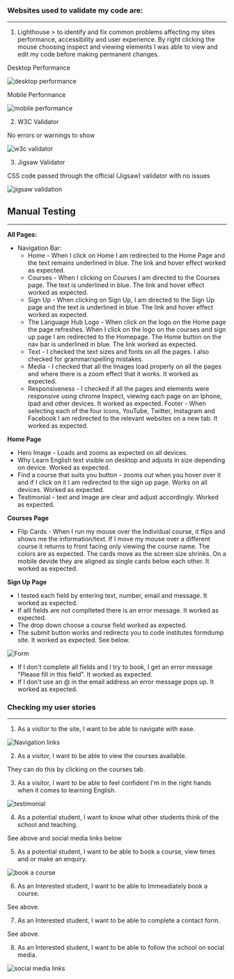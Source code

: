 ### Websites used to validate my code are:
------------------------------------------------------

1. Lighthouse > to identify and fix common problems affecting my sites performance, accessibility and user experience. By right clicking the mouse choosing inspect and viewing elements I was able to view and edit my code before making permanent changes.  

Desktop Performance

![desktop performance](https://user-images.githubusercontent.com/80712910/120111851-6c71f080-c16b-11eb-9602-492d9c68fa43.PNG)


Mobile Performance

![mobile performance](https://user-images.githubusercontent.com/80712910/120111778-33d21700-c16b-11eb-9238-e5a994174dbb.PNG)


2. W3C Validator 

No errors or warnings to show

![w3c validator](https://user-images.githubusercontent.com/80712910/119045176-050db100-b9b3-11eb-9bfd-326b4dee9f1b.PNG)

3. Jigsaw Validator

CSS code passed through the official (Jigsaw) validator with no issues

![jigsaw validation](https://user-images.githubusercontent.com/80712910/119045836-df34dc00-b9b3-11eb-9430-f8728334f3b0.PNG)


## Manual Testing 
-----------------------------------------------------------

**All Pages:**

- Navigation Bar:
    - Home - When I click on Home I am redirected to the Home Page and the text remains underlined in blue. The link and hover effect worked as expected. 
    - Courses - When I clicking on Courses I am directed to the Courses page. The text is underlined in blue. The link and hover effect worked as expected. 
    - Sign Up - When clicking on Sign Up, I am directed to the Sign Up page and the text is underlined in blue. The link and hover effect worked as expected. 
    - The Language Hub Logo - When click on the logo on the Home page the page refreshes. When I click on the logo on the courses and sign up page I am redirected to the       Homepage. The Home button on the nav bar is underlined in blue. The link worked as expected. 
    - Text - I checked the text sizes and fonts on all the pages. I also checked for grammar/spelling mistakes. 
    - Media - I checked that all the Images load properly on all the pages and where there is a zoom effect that it works. It worked as expected. 
    - Responsiveness - I checked if all the pages and elements were responsive using chrome Inspect, viewing each page on an Iphone, Ipad and other devices. It worked as expected. 
    Footer - When selecting each of the four icons, YouTube, Twitter, Instagram and Facebook I am redirected to the relevant websites on a new tab. It worked as expected. 

**Home Page** 

- Hero Image - Loads and zooms as expected on all devices. 
- Why Learn English text visible on desktop and adjusts in size depending on device. Worked as expected. 
- Find a course that suits you button - zooms out when you hover over it and if I click on it I am redirected to the sign up page. Works on all devices. Worked as expected. 
- Testimonial - text and image are clear and adjust accordingly. Worked as expected. 

**Courses Page**

- Flip Cards - When I run my mouse over the Individual course, it flips and shows me the information/text. If I move my mouse over a different course it returns to front facing only viewing the course name. The colors are as expected. The cards move as the screen size shrinks. On a mobile devide they are aligned as single cards below each other. It worked as expected. 

**Sign Up Page** 

- I tested each field by entering text, number, email and message. It worked as expected. 
- If alll fields are not complteted there is an error message. It worked as expected. 
- The drop down choose a course field worked as expected. 
- The submit button works and redirects you to code institutes formdump site. It worked as expected. See below.

![Form](https://user-images.githubusercontent.com/80712910/120110921-8f020a80-c167-11eb-9b13-ede78a50b183.PNG)

- If I don't complete all fields and I try to book, I get an error message "Please fill in this field". It worked as expected. 
- If I don't use an @ in the email address an error message pops up. It worked as expected. 



### Checking my user stories
-------------------------------------------------------------------------------

1. As a visitor to the site, I want to be able to navigate with ease.

![Navigation links](https://user-images.githubusercontent.com/80712910/119036001-27e69800-b9a8-11eb-9226-25eacaaa07af.PNG)

2. As a visitor, I want to be able to view the courses available. 

They can do this by clicking on the courses tab.

3. As a visitor, I want to be able to feel confident I'm in the right hands when it comes to learning English.

![testimonial](https://user-images.githubusercontent.com/80712910/119036437-a5120d00-b9a8-11eb-855d-6f2b4d1db98f.PNG)

4. As a potential student, I want to know what other students think of the school and teaching. 

See above and social media links below

5. As a potential student, I want to be able to book a course, view times and or make an enquiry. 

![book a course](https://user-images.githubusercontent.com/80712910/120112157-924bc500-c16c-11eb-9343-254e54355646.PNG)

6. As an Interested student, I want to be able to Immeadiately book a course. 

See above.

7. As an Interested student, I want to be able to complete a contact form. 

See above.

8. As an Interested student, I want to be able to follow the school on social media. 

![social media links](https://user-images.githubusercontent.com/80712910/119037048-6761b400-b9a9-11eb-98c1-fb63ba1e6f63.PNG)

